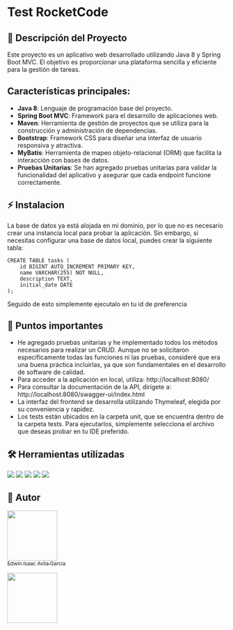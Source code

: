 # Test RocketCode

## 📝 Descripción del Proyecto

Este proyecto es un aplicativo web desarrollado utilizando Java 8 y Spring Boot MVC. El objetivo es proporcionar una plataforma sencilla y eficiente para la gestión de tareas.

## Características principales:

- **Java 8**: Lenguaje de programación base del proyecto. 
- **Spring Boot MVC**: Framework para el desarrollo de aplicaciones web. 
- **Maven**: Herramienta de gestión de proyectos que se utiliza para la construcción y administración de dependencias. 
- **Bootstrap**: Framework CSS para diseñar una interfaz de usuario responsiva y atractiva. 
- **MyBatis**: Herramienta de mapeo objeto-relacional (ORM) que facilita la interacción con bases de datos.
- **Pruebas Unitarias**: Se han agregado pruebas unitarias para validar la funcionalidad del aplicativo y asegurar que cada endpoint funcione correctamente.

## ⚡ Instalacion

La base de datos ya está alojada en mi dominio, por lo que no es necesario crear una instancia local para probar la aplicación. Sin embargo, si necesitas configurar una base de datos local, puedes crear la siguiente tabla:
```
CREATE TABLE tasks (
    id BIGINT AUTO_INCREMENT PRIMARY KEY,
    name VARCHAR(255) NOT NULL,
    description TEXT,
    initial_date DATE
);
```
Seguido de esto simplemente ejecutalo en tu id de preferencia

## 📌 Puntos importantes
- He agregado pruebas unitarias y he implementado todos los métodos necesarios para realizar un CRUD. Aunque no se solicitaron específicamente todas las funciones ni las pruebas, consideré que era una buena práctica incluirlas, ya que son fundamentales en el desarrollo de software de calidad.
- Para acceder a la aplicación en local, utiliza: http://localhost:8080/
- Para consultar la documentación de la API, dirígete a: http://localhost:8080/swagger-ui/index.html
- La interfaz del frontend se desarrolla utilizando Thymeleaf, elegida por su conveniencia y rapidez.
- Los tests están ubicados en la carpeta unit, que se encuentra dentro de la carpeta tests. Para ejecutarlos, simplemente selecciona el archivo que deseas probar en tu IDE preferido.

## 🛠️ Herramientas utilizadas

<img src="https://img.shields.io/badge/java-%23ED8B00.svg?style=for-the-badge&logo=openjdk&logoColor=white">

<img src="https://img.shields.io/badge/Spring-6DB33F?style=for-the-badge&logo=spring&logoColor=white">

<img src="https://img.shields.io/badge/MySQL-00000F?style=for-the-badge&logo=mysql&logoColor=white">

<img src="https://img.shields.io/badge/Thymeleaf-%23005C0F.svg?style=for-the-badge&logo=Thymeleaf&logoColor=white">

<img src="https://img.shields.io/badge/bootstrap-%238511FA.svg?style=for-the-badge&logo=bootstrap&logoColor=white">

## 👤 Autor

[<img src="https://avatars.githubusercontent.com/u/53845240?v=4" width=115><br><sub>Edwin Isaac Avila Garcia</sub>](https://github.com/wewineitor)

[<img src="https://img.shields.io/badge/LinkedIn-0077B5?style=for-the-badge&logo=linkedin&logoColor=white" width=115><br>](https://www.linkedin.com/in/edwinavilaga/)
